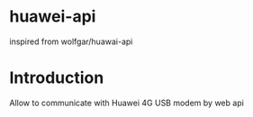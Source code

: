 # huawei-api
inspired from wolfgar/huawai-api

# Introduction
Allow to communicate with Huawei 4G USB modem by web api
